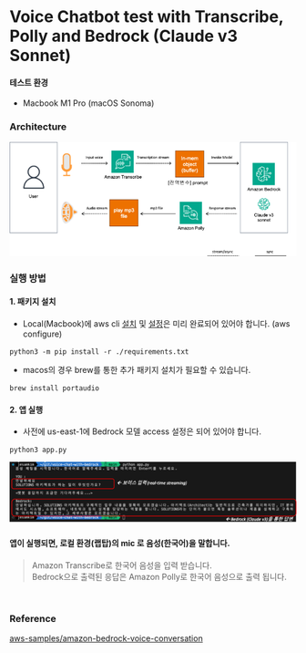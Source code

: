 # Voice Chatbot test with Transcribe, Polly and Bedrock (Claude v3 Sonnet)

#### 테스트 환경
- Macbook M1 Pro (macOS Sonoma)


### Architecture 
![test-architecture](./img/test-architecture.png)

### 실행 방법

#### 1. 패키지 설치
- Local(Macbook)에 aws cli [설치](https://docs.aws.amazon.com/cli/latest/userguide/getting-started-install.html) 및 [설정](https://docs.aws.amazon.com/ko_kr/cli/latest/userguide/getting-started-quickstart.html)은 미리 완료되어 있어야 합니다. (aws configure)
```
python3 -m pip install -r ./requirements.txt
```
 
- macos의 경우 brew를 통한 추가 패키지 설치가 필요할 수 있습니다.
```
brew install portaudio
```

#### 2. 앱 실행
- 사전에 us-east-1에 Bedrock 모델 access 설정은 되어 있어야 합니다.
```
python3 app.py
```

![result1](./img/result1.png)

#### 앱이 실행되면, 로컬 환경(랩탑)의 mic 로 음성(한국어)을 말합니다.
> Amazon Transcribe로 한국어 음성을 입력 받습니다. <br>
> Bedrock으로 출력된 응답은 Amazon Polly로 한국어 음성으로 출력 됩니다. 


<br>


### Reference
[aws-samples/amazon-bedrock-voice-conversation](https://github.com/aws-samples/amazon-bedrock-voice-conversation)